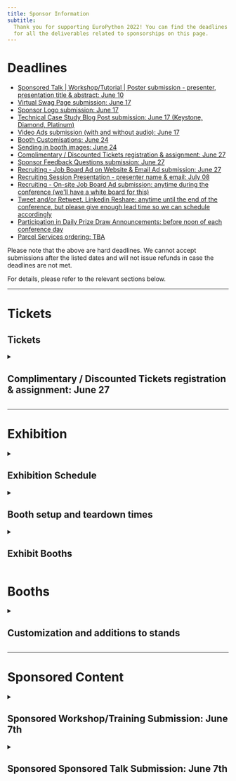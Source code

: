 ```yaml
---
title: Sponsor Information
subtitle:
  Thank you for supporting EuroPython 2022! You can find the deadlines and specs
  for all the deliverables related to sponsorships on this page.
---
```


# Deadlines

<ul>
 <li><a href="#"> Sponsored Talk | Workshop/Tutorial | Poster submission - presenter, presentation title & abstract: June 10 </a></li>
 <li><a href="#"> Virtual Swag Page submission: June 17 </a></li>
 <li><a href="#"> Sponsor Logo submission: June 17 </a></li>
 <li><a href="#"> Technical Case Study Blog Post submission: June 17 (Keystone, Diamond, Platinum) </a></li>
 <li><a href="#"> Video Ads submission (with and without audio): June 17 </a></li>
 <li><a href="#Booths"> Booth Customisations: June 24 </a></li>
 <li><a href="#"> Sending in booth images: June 24 </a></li>
 <li><a href="#Tickets"> Complimentary / Discounted Tickets registration & assignment: June 27 </a></li>
 <li><a href="#"> Sponsor Feedback Questions submission:  June 27 </a></li>
 <li><a href="#"> Recruiting - Job Board Ad on Website & Email Ad submission: June 27 </a></li>
 <li><a href="#"> Recruiting Session Presentation - presenter name & email: July 08 </a></li>
 <li><a href="#"> Recruiting - On-site Job Board Ad submission: anytime during the conference (we'll have a white board for this) </a></li>
 <li><a href="#"> Tweet and/or Retweet. Linkedin Reshare: anytime until the end of the conference, but please give enough lead time so we can schedule accordingly </a></li>
 <li><a href="#"> Participation in Daily Prize Draw Announcements: before noon of each conference day </a></li>
 <li><a href="#"> Parcel Services ordering: TBA </a></li>
</ul>

Please note that the above are hard deadlines. We cannot accept submissions after the listed dates and will not issue refunds in case the deadlines are not met.

For details, please refer to the relevant sections below.

---
# Tickets
<h2>Tickets</h2>
<details>
  <summary><h2> Complimentary / Discounted Tickets registration & assignment: June 27 </h2></summary>

  <h3>Registration Process</h3>
  <ol>
  	<li>
      <u><strong> Purchase the tickets in bulk by using the voucher links sent to you. </strong></u> They will be sent out to the sponsor representative. Please follow the direct email instructions and purchase all of the tickets you are entitled to.
    </li>
  	<li>
      <u><strong>Assign tickets</strong></u>: Assign the tickets to every team member that you have chosen to attend the conference. You can assign them by changing your order details after you make the order. Click the order URL in your order confirmation email from support@pretix.eu with Subject: Your order: XXXX and amend accordingly.

    </li>
  </ol>
  Please finalise assigning all tickets to your team by June 27, so we have enough lead time for badge printing.

  Note: We enforce a strict named pass policy. If your sponsorship package includes delivering a sponsored talk, workshop/tutorial or poster, you will also need to <strong> assign the presenter a ticket. </strong> Without a named ticket, our registration team will not be able to allow them into the conference.
  We are happy to convert each conference ticket to 3 day passes. Email sponsoring@europython.eu in advance to state your preference.
</details>

---

# Exhibition
<details>
  <summary><h2>Exhibition Schedule</h2></summary>

The exhibition is open during the three main conference days only, from
Wednesday to Friday.

Exhibit opening times are: 9am to 6pm on Wednesday and Thursday, 9am to 5pm on
Friday.

Please ensure that prominent booths will be staffed during the opening hours.
Normal booths need to be staffed at least during the official breaks.

</details>

<details>
  <summary><h2>Booth setup and teardown times</h2></summary>

Time for setting up the booths will be Tuesday, July 9th, around 15:00 (to be
confirmed by the booth builder) and Wednesday, July 10th, 8:00 - 10:00.

The tear down of the booths will be possible on Friday, Jul 12th, starting at
16:45 (to be confirmed by the booth builder).

</details>

<details>
  <summary><h2>Exhibit Booths</h2></summary>
Sponsors of Silver and above will all be assigned a booth, ranging from 6-56 sqm depending on the package.

</strong> Please refer to the EuroPython 2022 - Exhibit Booths.pdf for mockups and what is included in your booth, as part of your sponsorship package. </strong>
</details>

# Booths
<details>
  <summary><h2>Customization and additions to stands</h2></summary>
All booth graphics can be upgraded from the default Wall Banner Graphic to Stretched Graphics.

There are other add-ons you can order, such as TV sets and furniture for your booth.

For all upgrades and add-on orders, please fill in the EuroPython 2022- Booth Order Forms.pdf and contact Tony O’Brien from OBExpo directly: tony@obexpo.ie

Deadline for ordering booth customisation and addons: Friday 24 June. A 30% surcharge will apply afterwards.
Submission Channel: Contact Tony from OBExpo contact: tony@obexpo.ie


</details>

---

# Sponsored Content

<details>
  <summary><h2>Sponsored Workshop/Training Submission: June 7th</h2></summary>

As a Keystone, or sponsors having purchased a Sponsored Workshop/Training, you
get one slot of 180 minutes as part of the official conference training/workshop
schedule (Monday & Tuesday, 26&27 July). Please let us know the trainer's name
by June 7th, so we can contact them for scheduling preferences and coordinate
with the Program Workgroup to guide them through the training/workshop
submission.

Deadline for submitting the trainer’s name for the Sponsored Workshop/Training:
June 7th Submission Channel: email sponsoring@europython.eu

</details>

<details>
  <summary><h2>Sponsored Sponsored Talk Submission: June 7th</h2></summary>

As a Keystone, Diamond and Gold sponsor or sponsors having purchased a Sponsored
Talk, you get one slot of 30 minutes as part of the official conference schedule
(Wednesday to Friday, 28-30 July). Please let us know the speaker's name by June
7th, so we can contact them for scheduling preferences and coordinate with the
Program Workgroup to guide them through the talk submission.

Deadline for submitting the speaker’s name for the Sponsored Talk: June 7th
Submission Channel: email sponsoring@europython.eu

</details>

